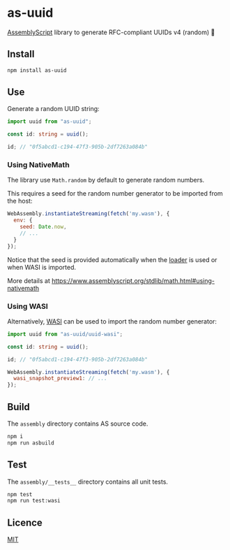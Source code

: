 # as-uuid

[AssemblyScript](https://github.com/AssemblyScript/assemblyscript) library to generate RFC-compliant UUIDs v4 (random) 🚀 

## Install

```sh
npm install as-uuid
```

## Use

Generate a random UUID string:

```typescript
import uuid from "as-uuid";

const id: string = uuid();  

id; // "0f5abcd1-c194-47f3-905b-2df7263a084b"
```

### Using NativeMath

The library use `Math.random` by default to generate random numbers. 

This requires a seed for the random number generator to be imported from the host:

```js
WebAssembly.instantiateStreaming(fetch('my.wasm'), {
  env: {
    seed: Date.now,
    // ...
  }
});
```

Notice that the seed is provided automatically when the [loader](https://www.assemblyscript.org/loader.html) is used or when WASI is imported.

More details at https://www.assemblyscript.org/stdlib/math.html#using-nativemath

### Using WASI

Alternatively, [WASI](https://wasi.dev) can be used to import the random number generator:

```typescript
import uuid from "as-uuid/uuid-wasi";

const id: string = uuid();  

id; // "0f5abcd1-c194-47f3-905b-2df7263a084b"
```

```js
WebAssembly.instantiateStreaming(fetch('my.wasm'), {
  wasi_snapshot_preview1: // ...
});
```

## Build

The `assembly` directory contains AS source code.

```sh
npm i
npm run asbuild
```

## Test

The `assembly/__tests__` directory contains all unit tests.

```sh
npm test
npm run test:wasi
```

## Licence

[MIT](https://github.com/ttulka/as-uuid/blob/main/LICENSE)
